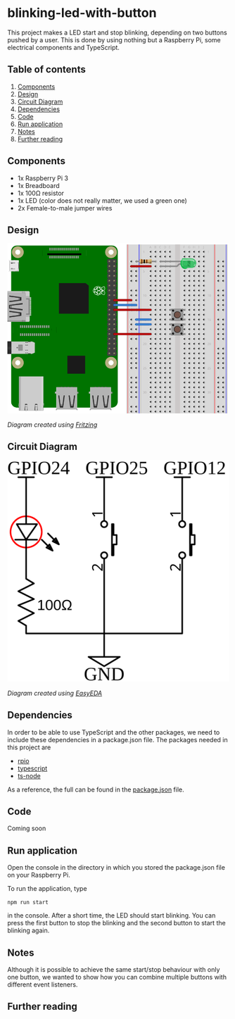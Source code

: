 # blinking-led-with-button
This project makes a LED start and stop blinking, depending on two buttons pushed by a user.
This is done by using nothing but a Raspberry Pi, some electrical components and TypeScript.

## Table of contents
1. [Components](#components)
2. [Design](#design)
3. [Circuit Diagram](#circuit-diagram)
4. [Dependencies](#dependencies)
5. [Code](#code)
6. [Run application](#run-application)
7. [Notes](#notes)
8. [Further reading](#further-reading)

## Components
- 1x Raspberry Pi 3
- 1x Breadboard
- 1x 100&Omega; resistor
- 1x LED (color does not really matter, we used a green one)
- 2x Female-to-male jumper wires

## Design
![Fritzing diagram of the blinking LED with button example](./images/blinking_led_with_button.svg)

*Diagram created using [Fritzing](https://fritzing.org/home/)*

## Circuit Diagram

![Circuit diagram of the blinking LED with button example](./images/blinking_led_with_button.circuit.svg)

*Diagram created using [EasyEDA](https://easyeda.com/)*


## Dependencies
In order to be able to use TypeScript and the other packages, we need to include these dependencies in a package.json file.
The packages needed in this project are

- [rpio](https://www.npmjs.com/package/rpio)
- [typescript](https://www.npmjs.com/package/typescript)
- [ts-node](https://www.npmjs.com/package/ts-node)

As a reference, the full can be found in the [package.json](./package.json) file.

## Code
Coming soon

## Run application
Open the console in the directory in which you stored the package.json file on your Raspberry Pi.

To run the application, type
```shell script
npm run start
```
in the console.
After a short time, the LED should start blinking.
You can press the first button to stop the blinking and the second button to start the blinking again.


## Notes
Although it is possible to achieve the same start/stop behaviour with only one button, we wanted to show how you can 
combine multiple buttons with different event listeners.

## Further reading
